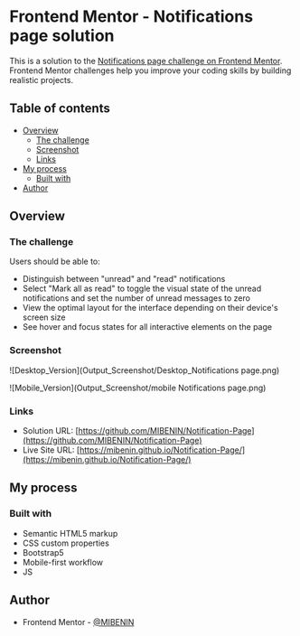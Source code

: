 # Frontend Mentor - Notifications page solution

This is a solution to the [Notifications page challenge on Frontend Mentor](https://www.frontendmentor.io/challenges/notifications-page-DqK5QAmKbC). Frontend Mentor challenges help you improve your coding skills by building realistic projects.

## Table of contents

- [Overview](#overview)
  - [The challenge](#the-challenge)
  - [Screenshot](#screenshot)
  - [Links](#links)
- [My process](#my-process)
  - [Built with](#built-with)
- [Author](#author)

## Overview

### The challenge

Users should be able to:

- Distinguish between "unread" and "read" notifications
- Select "Mark all as read" to toggle the visual state of the unread notifications and set the number of unread messages to zero
- View the optimal layout for the interface depending on their device's screen size
- See hover and focus states for all interactive elements on the page

### Screenshot

![Desktop_Version](Output_Screenshot/Desktop_Notifications page.png)

![Mobile_Version](Output_Screenshot/mobile Notifications page.png)

### Links

- Solution URL: [https://github.com/MIBENIN/Notification-Page](https://github.com/MIBENIN/Notification-Page)
- Live Site URL: [https://mibenin.github.io/Notification-Page/](https://mibenin.github.io/Notification-Page/)

## My process

### Built with

- Semantic HTML5 markup
- CSS custom properties
- Bootstrap5
- Mobile-first workflow
- JS

## Author

- Frontend Mentor - [@MIBENIN](https://www.frontendmentor.io/profile/MIBENIN)
